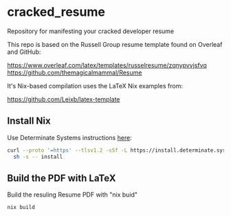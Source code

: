 # cracked_resume
Repository for manifesting your cracked developer resume

This repo is based on the Russell Group resume template found on Overleaf and GitHub:

https://www.overleaf.com/latex/templates/russelresume/zqnypvvjsfvq
https://github.com/themagicalmammal/Resume

It's Nix-based compilation uses the LaTeX Nix examples from:

https://github.com/Leixb/latex-template

## Install Nix

Use Determinate Systems instructions [here](https://github.com/DeterminateSystems/nix-installer):

```bash
curl --proto '=https' --tlsv1.2 -sSf -L https://install.determinate.systems/nix | \
  sh -s -- install
```

## Build the PDF with LaTeX

Build the resuling Resume PDF with "nix buid"

```bash
nix build
```
